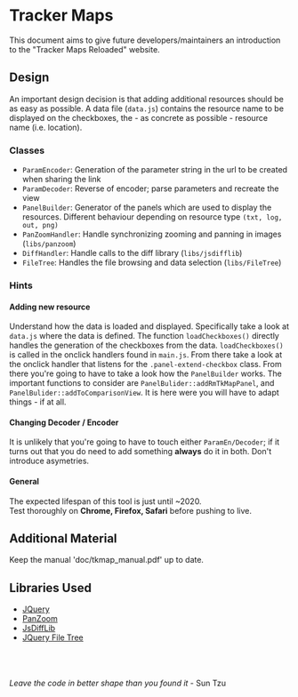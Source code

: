# Tracker Maps

This document aims to give future developers/maintainers an introduction to the "Tracker Maps Reloaded" website.  


## Design

An important design decision is that adding additional resources should be as easy as possible. A data file (<code>data.js</code>) contains the resource name to be displayed on the checkboxes, the - as concrete as possible - resource name (i.e. location).

### Classes 

*   <code>ParamEncoder</code>: Generation of the parameter string in the url to be created when sharing the link
*   <code>ParamDecoder</code>: Reverse of encoder; parse parameters and recreate the view
*   <code>PanelBuilder</code>: Generator of the panels which are used to display the resources. Different behaviour depending on resource type <code>(txt, log, out, png)</code>
*   <code>PanZoomHandler</code>: Handle synchronizing zooming and panning in images (<code>libs/panzoom</code>)
*   <code>DiffHandler</code>: Handle calls to the diff library (<code>libs/jsdifflib</code>)
*   <code>FileTree</code>: Handles the file browsing and data selection (<code>libs/FileTree</code>)

### Hints

#### Adding new resource
Understand how the data is loaded and displayed. Specifically take a look at <code>data.js</code> where the data is defined. The function <code>loadCheckboxes()</code> directly handles the generation of the checkboxes from the data. <code>loadCheckboxes()</code> is called in the onclick handlers found in <code>main.js</code>. From there take a look at the onclick handler that listens for the <code>.panel-extend-checkbox</code> class. From there you're going to have to take a look how the <code>PanelBuilder</code> works. The important functions to consider are <code>PanelBulider::addRmTkMapPanel</code>, and <code>PanelBulider::addToComparisonView</code>.
It is here were you will have to adapt things - if at all.

#### Changing Decoder / Encoder
It is unlikely that you're going to have to touch either <code>ParamEn/Decoder</code>; if it turns out that you do need to add something **always** do it in both. Don't introduce asymetries.

#### General

The expected lifespan of this tool is just until ~2020.<br>
Test thoroughly on **Chrome, Firefox, Safari**  before pushing to live.<br>

## Additional Material

Keep the manual 'doc/tkmap_manual.pdf' up to date.

## Libraries Used

*   <a href="https://jquery.com/">JQuery</a>
*   <a href="https://github.com/timmywil/jquery.panzoom">PanZoom</a>
*   <a href="https://github.com/cemerick/jsdifflib">JsDiffLib</a>
*   <a href="https://www.abeautifulsite.net/jquery-file-tree"> JQuery File Tree</a>


<br><br><br>
*Leave the code in better shape than you found it* - Sun Tzu